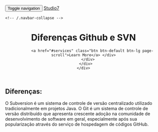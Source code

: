 <!DOCTYPE html>
<html lang="en">
<head>
<meta charset="utf-8">
<meta name="viewport" content="width=device-width, initial-scale=1">
<title>Diferenças - Github e SVN</title>
<meta name="description" content="">
<meta name="author" content="">



<!-- Bootstrap -->
<link rel="stylesheet" type="text/css"  href="css/bootstrap.css">
<link rel="stylesheet" type="text/css" href="fonts/font-awesome/css/font-awesome.css">

<!-- Stylesheet
    ================================================== -->
<link rel="stylesheet" type="text/css"  href="css/style.css">
<link rel="stylesheet" type="text/css" href="css/prettyPhoto.css">
<link href="http://fonts.googleapis.com/css?family=Open+Sans:400,700,800,600,300" rel="stylesheet" type="text/css">
<script type="text/javascript" src="js/modernizr.custom.js"></script>

<!-- HTML5 shim and Respond.js for IE8 support of HTML5 elements and media queries -->
<!-- WARNING: Respond.js doesn't work if you view the page via file:// -->
<!--[if lt IE 9]>
      <script src="https://oss.maxcdn.com/html5shiv/3.7.2/html5shiv.min.js"></script>
      <script src="https://oss.maxcdn.com/respond/1.4.2/respond.min.js"></script>
    <![endif]-->
</head>
<body id="page-top" data-spy="scroll" data-target=".navbar-fixed-top">
<!-- Navigation -->
<nav id="menu" class="navbar navbar-default navbar-fixed-top">
  <div class="container"> 
    <!-- Brand and toggle get grouped for better mobile display -->
    <div class="navbar-header">
      <button type="button" class="navbar-toggle collapsed" data-toggle="collapse" data-target="#bs-example-navbar-collapse-1"> <span class="sr-only">Toggle navigation</span> <span class="icon-bar"></span> <span class="icon-bar"></span> <span class="icon-bar"></span> </button>
      <a class="navbar-brand page-scroll" href="#page-top"><i class="fa fa-moon-o fa-rotate-90"></i> Studio7</a> </div>
    

    <!-- /.navbar-collapse --> 
  </div>
  <!-- /.container-fluid --> 
</nav>
<!-- Header -->
<header id="header">
  <div class="intro text-center">
    <div class="overlay">
      <div class="container">
        <div class="row">
          <div class="intro-text">
            <h1>Diferenças <span class="brand">Github e SVN</span></h1>
          
            <a href="#services" class="btn btn-default btn-lg page-scroll">Learn More</a> </div>
        </div>
      </div>
    </div>
  </div>
</header>
<!-- Services Section -->
<div id="services" class="text-center">
  <div class="container">
    <div class="col-md-8 col-md-offset-2 section-title">
      <h2>Diferenças:</h2>
      <p>O Subversion é um sistema de controle de versão centralizado utilizado tradicionalmente em projetos Java. O Git é um sistema de controle de versão distribuído que apresenta crescente adoção na comunidade de desenvolvimento de software em geral, especialmente após sua popularização através do serviço de hospedagem de códigos GitHub.</p>
    </div>
  </div>
</div>

    
  </div>
</div>

</body>
</html>
